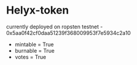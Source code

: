 # Helyx-token

currently deployed on ropsten testnet - 0x5aa0f42cf0daa51239f368009953f7e5934c2a10
- mintable = True
- burnable = True
- votes = True 

